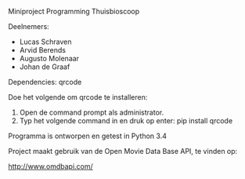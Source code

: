 Miniproject Programming Thuisbioscoop


Deelnemers:
* Lucas Schraven
* Arvid Berends
* Augusto Molenaar
* Johan de Graaf



Dependencies: qrcode

Doe het volgende om qrcode te installeren:

1. Open de command prompt als administrator.
2. Typ het volgende command in en druk op enter: pip install qrcode

Programma is ontworpen en getest in Python 3.4

Project maakt gebruik van de Open Movie Data Base API, te vinden op:

http://www.omdbapi.com/
